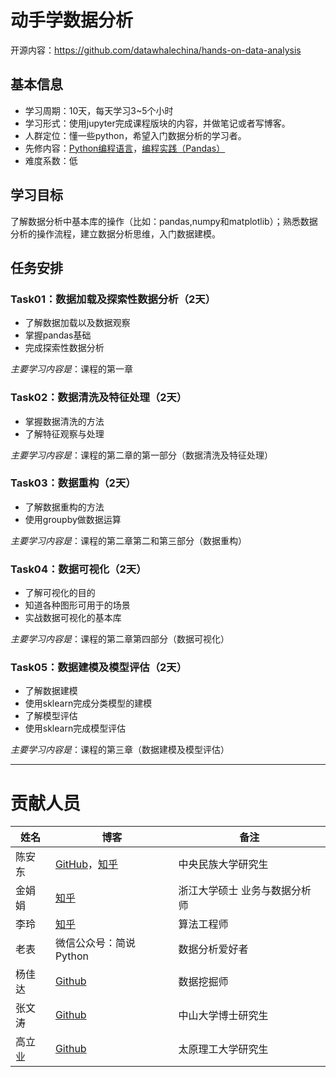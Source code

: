 ﻿# 动手学数据分析

开源内容：https://github.com/datawhalechina/hands-on-data-analysis




## 基本信息

- 学习周期：10天，每天学习3~5个小时
- 学习形式：使用jupyter完成课程版块的内容，并做笔记或者写博客。
- 人群定位：懂一些python，希望入门数据分析的学习者。
- 先修内容：[Python编程语言](https://github.com/datawhalechina/team-learning-program/tree/master/PythonLanguage)，[编程实践（Pandas）](https://github.com/datawhalechina/joyful-pandas)
- 难度系数：低




## 学习目标

了解数据分析中基本库的操作（比如：pandas,numpy和matplotlib）；熟悉数据分析的操作流程，建立数据分析思维，入门数据建模。

## 任务安排


### Task01：数据加载及探索性数据分析（2天）
- 了解数据加载以及数据观察
- 掌握pandas基础
- 完成探索性数据分析

*主要学习内容是*：课程的第一章

### Task02：数据清洗及特征处理（2天）
- 掌握数据清洗的方法
- 了解特征观察与处理

*主要学习内容是*：课程的第二章的第一部分（数据清洗及特征处理）

### Task03：数据重构（2天）
- 了解数据重构的方法
- 使用groupby做数据运算

*主要学习内容是*：课程的第二章第二和第三部分（数据重构）

### Task04：数据可视化（2天）
- 了解可视化的目的
- 知道各种图形可用于的场景
- 实战数据可视化的基本库

*主要学习内容是*：课程的第二章第四部分（数据可视化）

### Task05：数据建模及模型评估（2天）
- 了解数据建模
- 使用sklearn完成分类模型的建模
- 了解模型评估
- 使用sklearn完成模型评估

*主要学习内容是*：课程的第三章（数据建模及模型评估）


---
# 贡献人员


姓名 | 博客|备注
---|---|---
陈安东|[GitHub](https://github.com/andongBlue)，[知乎](https://www.zhihu.com/people/wang-ya-fei-48)|中央民族大学研究生
金娟娟|[知乎](https://www.zhihu.com/people/wu-shi-lan-xiao-wang-zi)|浙江大学硕士  业务与数据分析师
李玲|[知乎](https://www.zhihu.com/people/liu-yu-18-38)|算法工程师
老表|微信公众号：简说Python|数据分析爱好者
杨佳达|[Github](https://github.com/yangjiada)|数据挖掘师
张文涛|[Github](https://github.com/Fatflower)|中山大学博士研究生
高立业|[Github](https://github.com/0-yy-0)|太原理工大学研究生

